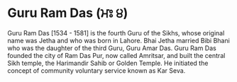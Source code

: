 # Guru Ram Das (ਮਃ ੪)

Guru Ram Das [1534 - 1581] is the fourth Guru of the Sikhs, whose original name was Jetha and who was born in Lahore. Bhai Jetha married Bibi Bhani who was the daughter of the third Guru, Guru Amar Das. Guru Ram Das founded the city of Ram Das Pur, now called Amritsar, and built the central Sikh temple, the Harimandir Sahib or Golden Temple. He initiated the concept of community voluntary service known as Kar Seva.
